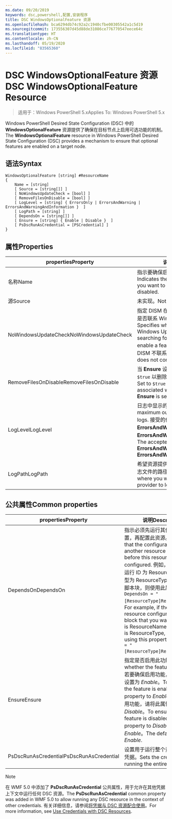 ```yaml
---
ms.date: 09/20/2019
keywords: dsc,powershell,配置,安装程序
title: DSC WindowsOptionalFeature 资源
ms.openlocfilehash: bca6294db74c92a2c1940cfbe00305542a1c5d19
ms.sourcegitcommit: 173556307d45d88de31086ce776770547eece64c
ms.translationtype: HT
ms.contentlocale: zh-CN
ms.lasthandoff: 05/19/2020
ms.locfileid: "83565360"
---
```

# <a name="dsc-windowsoptionalfeature-resource"></a><span data-ttu-id="51b88-103">DSC WindowsOptionalFeature 资源</span><span class="sxs-lookup"><span data-stu-id="51b88-103">DSC WindowsOptionalFeature Resource</span></span>

> <span data-ttu-id="51b88-104">适用于：Windows PowerShell 5.x</span><span class="sxs-lookup"><span data-stu-id="51b88-104">Applies To: Windows PowerShell 5.x</span></span>

<span data-ttu-id="51b88-105">Windows PowerShell Desired State Configuration (DSC) 中的 **WindowsOptionalFeature** 资源提供了确保在目标节点上启用可选功能的机制。</span><span class="sxs-lookup"><span data-stu-id="51b88-105">The **WindowsOptionalFeature** resource in Windows PowerShell Desired State Configuration (DSC) provides a mechanism to ensure that optional features are enabled on a target node.</span></span>

## <a name="syntax"></a><span data-ttu-id="51b88-106">语法</span><span class="sxs-lookup"><span data-stu-id="51b88-106">Syntax</span></span>

```Syntax
WindowsOptionalFeature [string] #ResourceName
{
    Name = [string]
    [ Source = [string[]] ]
    [ NoWindowsUpdateCheck = [bool] ]
    [ RemoveFilesOnDisable = [bool] ]
    [ LogLevel = [string] { ErrorsOnly | ErrorsAndWarning | ErrorsAndWarningAndInformation }  ]
    [ LogPath = [string] ]
    [ DependsOn = [string[]] ]
    [ Ensure = [string] { Enable | Disable }  ]
    [ PsDscRunAsCredential = [PSCredential] ]
}
```

## <a name="properties"></a><span data-ttu-id="51b88-107">属性</span><span class="sxs-lookup"><span data-stu-id="51b88-107">Properties</span></span>

|<span data-ttu-id="51b88-108">properties</span><span class="sxs-lookup"><span data-stu-id="51b88-108">Property</span></span> |<span data-ttu-id="51b88-109">说明</span><span class="sxs-lookup"><span data-stu-id="51b88-109">Description</span></span> |
|---|---|
|<span data-ttu-id="51b88-110">名称</span><span class="sxs-lookup"><span data-stu-id="51b88-110">Name</span></span> |<span data-ttu-id="51b88-111">指示要确保启用或禁用的功能的名称。</span><span class="sxs-lookup"><span data-stu-id="51b88-111">Indicates the name of the feature that you want to ensure is enabled or disabled.</span></span> |
|<span data-ttu-id="51b88-112">源</span><span class="sxs-lookup"><span data-stu-id="51b88-112">Source</span></span> |<span data-ttu-id="51b88-113">未实现。</span><span class="sxs-lookup"><span data-stu-id="51b88-113">Not implemented.</span></span> |
|<span data-ttu-id="51b88-114">NoWindowsUpdateCheck</span><span class="sxs-lookup"><span data-stu-id="51b88-114">NoWindowsUpdateCheck</span></span> |<span data-ttu-id="51b88-115">指定 DISM 在搜索源文件以启用功能时是否联系 Windows 更新 (WU)。</span><span class="sxs-lookup"><span data-stu-id="51b88-115">Specifies whether DISM contacts Windows Update (WU) when searching for the source files to enable a feature.</span></span> <span data-ttu-id="51b88-116">如果为 `$true`，则 DISM 不联系 WU。</span><span class="sxs-lookup"><span data-stu-id="51b88-116">If `$true`, DISM does not contact WU.</span></span> |
|<span data-ttu-id="51b88-117">RemoveFilesOnDisable</span><span class="sxs-lookup"><span data-stu-id="51b88-117">RemoveFilesOnDisable</span></span> |<span data-ttu-id="51b88-118">当 **Ensure** 设置为 **Absent** 时，设置为 `$true` 以删除与功能关联的所有文件。</span><span class="sxs-lookup"><span data-stu-id="51b88-118">Set to `$true` to remove all files associated with the feature when **Ensure** is set to **Absent**.</span></span> |
|<span data-ttu-id="51b88-119">LogLevel</span><span class="sxs-lookup"><span data-stu-id="51b88-119">LogLevel</span></span> |<span data-ttu-id="51b88-120">日志中显示的最大输出级别。</span><span class="sxs-lookup"><span data-stu-id="51b88-120">The maximum output level shown in the logs.</span></span> <span data-ttu-id="51b88-121">接受的值包括：**ErrorsOnly**、**ErrorsAndWarning** 和 **ErrorsAndWarningAndInformation**。</span><span class="sxs-lookup"><span data-stu-id="51b88-121">The accepted values are: **ErrorsOnly**, **ErrorsAndWarning**, and **ErrorsAndWarningAndInformation**.</span></span> |
|<span data-ttu-id="51b88-122">LogPath</span><span class="sxs-lookup"><span data-stu-id="51b88-122">LogPath</span></span> |<span data-ttu-id="51b88-123">希望资源提供程序在其中记录操作的日志文件的路径。</span><span class="sxs-lookup"><span data-stu-id="51b88-123">The path to a log file where you want the resource provider to log the operation.</span></span> |

## <a name="common-properties"></a><span data-ttu-id="51b88-124">公共属性</span><span class="sxs-lookup"><span data-stu-id="51b88-124">Common properties</span></span>

|<span data-ttu-id="51b88-125">properties</span><span class="sxs-lookup"><span data-stu-id="51b88-125">Property</span></span> |<span data-ttu-id="51b88-126">说明</span><span class="sxs-lookup"><span data-stu-id="51b88-126">Description</span></span> |
|---|---|
|<span data-ttu-id="51b88-127">DependsOn</span><span class="sxs-lookup"><span data-stu-id="51b88-127">DependsOn</span></span> |<span data-ttu-id="51b88-128">指示必须先运行其他资源的配置，再配置此资源。</span><span class="sxs-lookup"><span data-stu-id="51b88-128">Indicates that the configuration of another resource must run before this resource is configured.</span></span> <span data-ttu-id="51b88-129">例如，如果想要首先运行 ID 为 ResourceName、类型为 ResourceType 的资源配置脚本块，则使用此属性的语法为 `DependsOn = "[ResourceType]ResourceName"`。</span><span class="sxs-lookup"><span data-stu-id="51b88-129">For example, if the ID of the resource configuration script block that you want to run first is ResourceName and its type is ResourceType, the syntax for using this property is `DependsOn = "[ResourceType]ResourceName"`.</span></span> |
|<span data-ttu-id="51b88-130">Ensure</span><span class="sxs-lookup"><span data-stu-id="51b88-130">Ensure</span></span> |<span data-ttu-id="51b88-131">指定是否启用此功能。</span><span class="sxs-lookup"><span data-stu-id="51b88-131">Specifies whether the feature is enabled.</span></span> <span data-ttu-id="51b88-132">若要确保启用功能，请将此属性设置为 _Enable_。</span><span class="sxs-lookup"><span data-stu-id="51b88-132">To ensure that the feature is enabled, set this property to _Enable_.</span></span> <span data-ttu-id="51b88-133">若要确保禁用功能，请将此属性设置为 _Disable_。</span><span class="sxs-lookup"><span data-stu-id="51b88-133">To ensure that the feature is disabled, set the property to _Disable_.</span></span> <span data-ttu-id="51b88-134">默认值为 _Enable_。</span><span class="sxs-lookup"><span data-stu-id="51b88-134">The default value is _Enable_.</span></span> |
|<span data-ttu-id="51b88-135">PsDscRunAsCredential</span><span class="sxs-lookup"><span data-stu-id="51b88-135">PsDscRunAsCredential</span></span> |<span data-ttu-id="51b88-136">设置用于运行整个资源的身份的凭据。</span><span class="sxs-lookup"><span data-stu-id="51b88-136">Sets the credential for running the entire resource as.</span></span> |

> [!NOTE]
> <span data-ttu-id="51b88-137">在 WMF 5.0 中添加了 **PsDscRunAsCredential** 公共属性，用于允许在其他凭据上下文中运行任何 DSC 资源。</span><span class="sxs-lookup"><span data-stu-id="51b88-137">The **PsDscRunAsCredential** common property was added in WMF 5.0 to allow running any DSC resource in the context of other credentials.</span></span> <span data-ttu-id="51b88-138">有关详细信息，请参阅[将凭据与 DSC 资源配合使用](../../../configurations/runasuser.md)。</span><span class="sxs-lookup"><span data-stu-id="51b88-138">For more information, see [Use Credentials with DSC Resources](../../../configurations/runasuser.md).</span></span>
